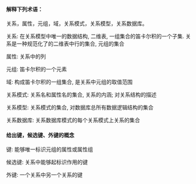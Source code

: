 #### 解释下列术语：

关系，属性，元组，域，关系模式，关系模型，关系数据库。

关系: 在关系模型中唯一的数据结构, 二维表, 一组集合的笛卡尔积的一个子集. 关系是一种规范化了的二维表中行的集合, 元组的集合

属性: 关系中的列

元组: 笛卡尔积的一个元素

域: 构成笛卡尔积的一组集合, 是关系中元组的取值范围

关系模式: 关系名和属性名的集合, 关系的内涵; 对关系结构的描述

关系模型: 关系模式的集合, 对数据库总所有数据逻辑结构的集合

关系数据库: 关系数据库模式的每个关系模式上关系的集合

#### 给出键，候选键、外键的概念

键: 能够唯一标识元组的属性或属性组

候选键: 关系中能够起标识作用的键 

外键: 一个关系中另一个关系的键

